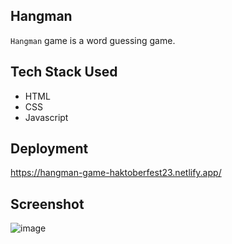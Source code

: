 ## Hangman
 ``Hangman`` game is a word guessing game.

## Tech Stack Used
*  HTML
*  CSS
*  Javascript

## Deployment 
https://hangman-game-haktoberfest23.netlify.app/

## Screenshot 
![image](https://github.com/rittikadeb/Web-Dev/assets/76259897/3cd79da3-6df2-4e91-b282-04b6bc8ef4e8)
